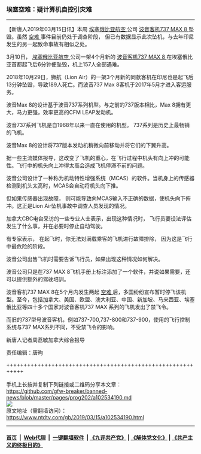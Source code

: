 ### 埃塞空难：疑计算机自控引灾难
------------------------

<div class="post_content" itemprop="articleBody">
 <p style="font-weight: 400;">
  【新唐人2019年03月15日讯】本周
  <a href="https://www.ntdtv.com/gb/埃塞俄比亚航空.htm">
   埃塞俄比亚航空
  </a>
  公司
  <a href="https://www.ntdtv.com/gb/波音客机737-max-8.htm">
   波音客机737 MAX 8
  </a>
  坠毁。虽然
  <a href="https://www.ntdtv.com/gb/空难.htm">
   空难
  </a>
  事件目前仍处于调查阶段， 但已有数据显示此次坠机，与去年印尼发生的另一起致命事故有相似之处。
 </p>
 <p style="font-weight: 400;">
  3月10日，
  <a href="https://www.ntdtv.com/gb/埃塞俄比亚航空.htm">
   埃塞俄比亚航空
  </a>
  公司一架4个月新的
  <a href="https://www.ntdtv.com/gb/波音客机737-max-8.htm">
   波音客机737 MAX 8
  </a>
  在埃塞俄比亚首都起飞后6分钟便坠毁，机上157人全部遇难。
 </p>
 <p style="font-weight: 400;">
  2018年10月29日，狮航（Lion Air）的一架3个月新的同款客机在印尼也是起飞后13分钟坠毁，导致189人死亡。而波音737 Max 8客机于2017年5月才进入客运服务。
 </p>
 <p style="font-weight: 400;">
  波音Max 8的设计基于波音737系列机型。与之前的737版本相比，Max 8拥有更大，马力更强，效率更高的CFM LEAP发动机。
 </p>
 <p style="font-weight: 400;">
  波音737系列飞机是自1968年以来一直在使用的机型。 737系列是历史上最畅销的飞机。
 </p>
 <p style="font-weight: 400;">
  波音Max 8的设计将737版本发动机稍微向前移动并将它们的下翼升高。
 </p>
 <p style="font-weight: 400;">
  据一些主流媒体报导，这改变了飞机的重心，在飞行过程中机头有向上冲的可能性。飞行中的机头向上冲得太高会造成飞机停滞不前的问题。
 </p>
 <p>
  波音公司设计了一种称为机动特性增强系统（MCAS）的软件。当机身上的传感器检测到机头太高时，MCAS会自动将机头向下推。
 </p>
 <p style="font-weight: 400;">
  但如果传感器出现故障， 则可能导致向MCAS输入不正确的数据，使机头向下俯冲。这正是Lion Air坠机事故中调查人员发现的情况。
 </p>
 <p style="font-weight: 400;">
  加拿大CBC电台采访的一些专业人士表示，出现这种情况时， 飞行员要设法评估发生了什么事，并在必要时停止自动驾驶。
 </p>
 <p style="font-weight: 400;">
  有专家表示， 在起飞时，你无法对满载乘客的飞机进行故障排除， 因为这是飞行中最危险的阶段。
 </p>
 <p style="font-weight: 400;">
  波音公司出售飞机时需要告诉飞行员，如果出现这种情况如何解决。
 </p>
 <p style="font-weight: 400;">
  波音公司只是在737 MAX 8飞机手册上标注添加了一个软件，并说如果需要，还可以提供额外的驾驶培训。
 </p>
 <p style="font-weight: 400;">
  波音客机737 MAX 8在5个月内发生两起
  <a href="https://www.ntdtv.com/gb/空难.htm">
   空难
  </a>
  后，多国纷纷宣布暂时停飞该机型。至今，包括加拿大、美国、欧盟、澳大利亚、中国、新加坡、马来西亚、埃塞俄比亚等四十多个国家对波音客机737 MAX 系列的飞机发出了禁飞令。
 </p>
 <p style="font-weight: 400;">
  而旧的737型号波音客机，例如737-700,737-800和737-900，使用的飞行控制系统与737 MAX系列不同，不受禁飞令的影响。
 </p>
 <p style="font-weight: 400;">
  新唐人记者周荔敏加拿大综合报导
 </p>
 <p style="font-weight: 400;">
  责任编辑：唐昀
 </p>
 <div class="single_ad">
 </div>
</div>

+++++++++++++++++++++++++++++++++++++++++++++++++++++++++++<br/><br/>
手机上长按并复制下列链接或二维码分享本文章：<br/>
https://github.com/gfw-breaker/banned-news/blob/master/pages/prog202/a102534190.md <br/>
<a href='https://github.com/gfw-breaker/banned-news/blob/master/pages/prog202/a102534190.md'><img src='https://github.com/gfw-breaker/banned-news/blob/master/pages/prog202/a102534190.md.png'/></a> <br/>
原文地址（需翻墙访问）：https://www.ntdtv.com/gb/2019/03/15/a102534190.html


------------------------
#### [首页](https://github.com/gfw-breaker/banned-news/blob/master/README.md) &nbsp;|&nbsp; [Web代理](https://github.com/labour-camp/helloworld) &nbsp;|&nbsp; [一键翻墙软件](https://github.com/gfw-breaker/nogfw/blob/master/README.md) &nbsp;| [《九评共产党》](https://github.com/gfw-breaker/9ping.md/blob/master/README.md#九评之一评共产党是什么) | [《解体党文化》](https://github.com/gfw-breaker/jtdwh.md/blob/master/README.md) | [《共产主义的终极目的》](https://github.com/gfw-breaker/gczydzjmd.md/blob/master/README.md)


